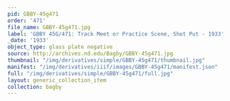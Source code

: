 ```yaml
---
pid: GBBY-45g471
order: '471'
file_name: GBBY-45g471.jpg
label: 'GBBY 45G/471: Track Meet or Practice Scene, Shot Put - 1933'
_date: '1933'
object_type: glass plate negative
source: http://archives.nd.edu/Bagby/GBBY-45g471.jpg
thumbnail: "/img/derivatives/simple/GBBY-45g471/thumbnail.jpg"
manifest: "/img/derivatives/iiif/images/GBBY-45g471/manifest.json"
full: "/img/derivatives/simple/GBBY-45g471/full.jpg"
layout: generic_collection_item
collection: bagby
---
```

